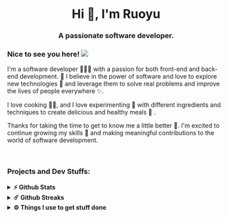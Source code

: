 

<h1 align="center">Hi 👋, I'm Ruoyu</h1>  
<h3 align="center">A passionate software developer.</h3>  


### Nice to see you here!  ![](https://komarev.com/ghpvc/?username=ruoyu-klaus&label=Profile%20views&color=0e75b6&style=flat)


I'm a software developer 👨🏻‍💻 with a passion for both front-end and back-end development. 🤔 I believe in the power of software and love to explore new technologies 🔧 and leverage them to solve real problems and improve the lives of people everywhere ✨.

I love cooking 👨‍🍳, and I love experimenting 🍕 with different ingredients and techniques to create delicious and healthy meals 🥘 .

Thanks for taking the time to get to know me a little better 🙏. I'm excited to continue growing my skills 🚀 and making meaningful contributions to the world of software development.




<br>



### Projects and Dev Stuffs:

<details>	
  <summary><b>⚡ Github Stats</b></summary>

  <br />
  <img height="180em" src="https://github-readme-stats.vercel.app/api?username=ruoyu-klaus&show_icons=true&hide_border=true&&count_private=true&include_all_commits=true" />
  <img height="180em" src="https://github-readme-stats.vercel.app/api/top-langs/?username=ruoyu-klaus&exclude_repo=KNN-Image-Classification&show_icons=true&hide_border=true&layout=compact&langs_count=8"/>
</details>

<details>
  <summary><b>☄️ Github Streaks</b></summary>

  <br />
  <img height="180em" src="https://github-readme-streak-stats.herokuapp.com/?user=ruoyu-klaus&hide_border=true" />
</details>

<details>	
  <br />
  <summary><b>⚙️ Things I use to get stuff done</b></summary>
  	<ul>
	    <li><b>Laptop: </b> MacBook Pro (16-inch, 2019)</li>
	    <li><b>Terminal: </b> Warp with ZSH</li>
	    <li><b>Code Editor:</b> VSCode\IntelliJ IDEA</li>
	    <br />
	</ul>	
</details>




